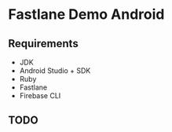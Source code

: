 # Fastlane Demo Android

## Requirements

- JDK
- Android Studio + SDK
- Ruby
- Fastlane
- Firebase CLI

## TODO
